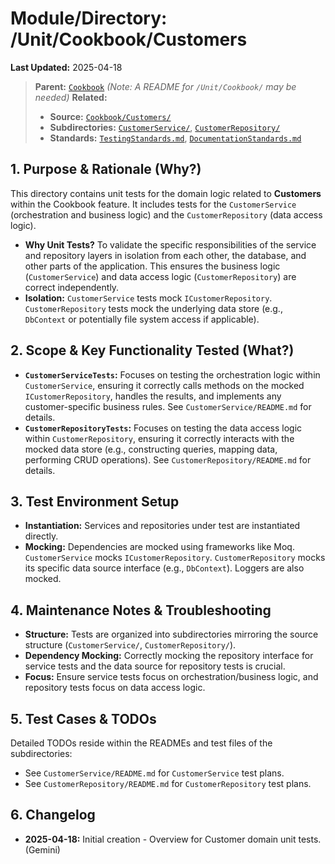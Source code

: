 # Module/Directory: /Unit/Cookbook/Customers

**Last Updated:** 2025-04-18

> **Parent:** [`Cookbook`](../README.md)
> *(Note: A README for `/Unit/Cookbook/` may be needed)*
> **Related:**
> * **Source:** [`Cookbook/Customers/`](../../../../Zarichney.Server/Cookbook/Customers/)
> * **Subdirectories:** [`CustomerService/`](CustomerService/README.md), [`CustomerRepository/`](CustomerRepository/README.md)
> * **Standards:** [`TestingStandards.md`](../../../../Docs/Standards/TestingStandards.md), [`DocumentationStandards.md`](../../../../Docs/Standards/DocumentationStandards.md)

## 1. Purpose & Rationale (Why?)

This directory contains unit tests for the domain logic related to **Customers** within the Cookbook feature. It includes tests for the `CustomerService` (orchestration and business logic) and the `CustomerRepository` (data access logic).

* **Why Unit Tests?** To validate the specific responsibilities of the service and repository layers in isolation from each other, the database, and other parts of the application. This ensures the business logic (`CustomerService`) and data access logic (`CustomerRepository`) are correct independently.
* **Isolation:** `CustomerService` tests mock `ICustomerRepository`. `CustomerRepository` tests mock the underlying data store (e.g., `DbContext` or potentially file system access if applicable).

## 2. Scope & Key Functionality Tested (What?)

* **`CustomerServiceTests`:** Focuses on testing the orchestration logic within `CustomerService`, ensuring it correctly calls methods on the mocked `ICustomerRepository`, handles the results, and implements any customer-specific business rules. See `CustomerService/README.md` for details.
* **`CustomerRepositoryTests`:** Focuses on testing the data access logic within `CustomerRepository`, ensuring it correctly interacts with the mocked data store (e.g., constructing queries, mapping data, performing CRUD operations). See `CustomerRepository/README.md` for details.

## 3. Test Environment Setup

* **Instantiation:** Services and repositories under test are instantiated directly.
* **Mocking:** Dependencies are mocked using frameworks like Moq. `CustomerService` mocks `ICustomerRepository`. `CustomerRepository` mocks its specific data source interface (e.g., `DbContext`). Loggers are also mocked.

## 4. Maintenance Notes & Troubleshooting

* **Structure:** Tests are organized into subdirectories mirroring the source structure (`CustomerService/`, `CustomerRepository/`).
* **Dependency Mocking:** Correctly mocking the repository interface for service tests and the data source for repository tests is crucial.
* **Focus:** Ensure service tests focus on orchestration/business logic, and repository tests focus on data access logic.

## 5. Test Cases & TODOs

Detailed TODOs reside within the READMEs and test files of the subdirectories:

* See `CustomerService/README.md` for `CustomerService` test plans.
* See `CustomerRepository/README.md` for `CustomerRepository` test plans.

## 6. Changelog

* **2025-04-18:** Initial creation - Overview for Customer domain unit tests. (Gemini)


